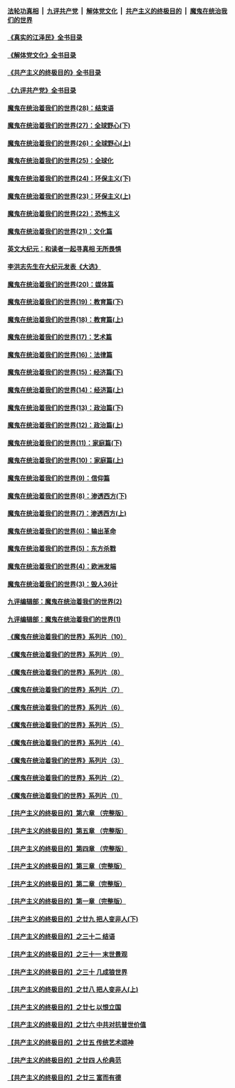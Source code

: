 ####  [法轮功真相](../../../../basic/blob/master/README.md?t=09190701) &nbsp;|&nbsp; [九评共产党](../../../../9ping.md/blob/master/README.md?t=09190701) &nbsp;|&nbsp; [解体党文化](../../../../jtdwh.md/blob/master/README.md?t=09190701)  &nbsp;|&nbsp; [共产主义的终极目的](../../../../gczydzjmd.md/blob/master/README.md?t=09190701) &nbsp;|&nbsp; [魔鬼在统治我们的世界](../../../../mgztzwmdsj.md/blob/master/README.md?t=09190701) 

#### [《真实的江泽民》全书目录](../pages/nsc422/n13721399.md?t=09190701) 

#### [《解体党文化》全书目录](../pages/nsc422/n13721157.md?t=09190701) 

#### [《共产主义的终极目的》全书目录](../pages/nsc422/n13721048.md?t=09190701) 

#### [《九评共产党》全书目录](../pages/nsc422/n13708085.md?t=09190701) 

#### [魔鬼在统治着我们的世界(28)：结束语](../pages/nsc422/n10936246.md?t=09190701) 

#### [魔鬼在统治着我们的世界(27)：全球野心(下)](../pages/nsc422/n10928319.md?t=09190701) 

#### [魔鬼在统治着我们的世界(26)：全球野心(上)](../pages/nsc422/n10900318.md?t=09190701) 

#### [魔鬼在统治着我们的世界(25)：全球化](../pages/nsc422/n10788205.md?t=09190701) 

#### [魔鬼在统治着我们的世界(24)：环保主义(下)](../pages/nsc422/n10695307.md?t=09190701) 

#### [魔鬼在统治着我们的世界(23)：环保主义(上)](../pages/nsc422/n10688613.md?t=09190701) 

#### [魔鬼在统治着我们的世界(22)：恐怖主义](../pages/nsc422/n10614727.md?t=09190701) 

#### [魔鬼在统治着我们的世界(21)：文化篇](../pages/nsc422/n10597706.md?t=09190701) 

#### [英文大纪元：和读者一起寻真相 无所畏惧](../pages/nsc422/n12542027.md?t=09190701) 

#### [李洪志先生在大纪元发表《大选》](../pages/nsc422/n12534746.md?t=09190701) 

#### [魔鬼在统治着我们的世界(20)：媒体篇](../pages/nsc422/n10586579.md?t=09190701) 

#### [魔鬼在统治着我们的世界(19)：教育篇(下)](../pages/nsc422/n10564808.md?t=09190701) 

#### [魔鬼在统治着我们的世界(18)：教育篇(上)](../pages/nsc422/n10526970.md?t=09190701) 

#### [魔鬼在统治着我们的世界(17)：艺术篇](../pages/nsc422/n10499093.md?t=09190701) 

#### [魔鬼在统治着我们的世界(16)：法律篇](../pages/nsc422/n10485969.md?t=09190701) 

#### [魔鬼在统治着我们的世界(15)：经济篇(下)](../pages/nsc422/n10469975.md?t=09190701) 

#### [魔鬼在统治着我们的世界(14)：经济篇(上)](../pages/nsc422/n10457370.md?t=09190701) 

#### [魔鬼在统治着我们的世界(13)：政治篇(下)](../pages/nsc422/n10448270.md?t=09190701) 

#### [魔鬼在统治着我们的世界(12)：政治篇(上)](../pages/nsc422/n10444576.md?t=09190701) 

#### [魔鬼在统治着我们的世界(11)：家庭篇(下)](../pages/nsc422/n10440961.md?t=09190701) 

#### [魔鬼在统治着我们的世界(10)：家庭篇(上)](../pages/nsc422/n10435448.md?t=09190701) 

#### [魔鬼在统治着我们的世界(9)：信仰篇](../pages/nsc422/n10432159.md?t=09190701) 

#### [魔鬼在统治着我们的世界(8)：渗透西方(下)](../pages/nsc422/n10429603.md?t=09190701) 

#### [魔鬼在统治着我们的世界(7)：渗透西方(上)](../pages/nsc422/n10426013.md?t=09190701) 

#### [魔鬼在统治着我们的世界(6)：输出革命](../pages/nsc422/n10421536.md?t=09190701) 

#### [魔鬼在统治着我们的世界(5)：东方杀戮](../pages/nsc422/n10417707.md?t=09190701) 

#### [魔鬼在统治着我们的世界(4)：欧洲发端](../pages/nsc422/n10414890.md?t=09190701) 

#### [魔鬼在统治着我们的世界(3)：毁人36计](../pages/nsc422/n10411583.md?t=09190701) 

#### [九评编辑部：魔鬼在统治着我们的世界(2)](../pages/nsc422/n10410036.md?t=09190701) 

#### [九评编辑部：魔鬼在统治着我们的世界(1)](../pages/nsc422/n10406825.md?t=09190701) 

#### [《魔鬼在统治着我们的世界》系列片（10）](../pages/nsc422/n12292670.md?t=09190701) 

#### [《魔鬼在统治着我们的世界》系列片（9）](../pages/nsc422/n12290859.md?t=09190701) 

#### [《魔鬼在统治着我们的世界》系列片（8）](../pages/nsc422/n12287445.md?t=09190701) 

#### [《魔鬼在统治着我们的世界》系列片（7）](../pages/nsc422/n12283425.md?t=09190701) 

#### [《魔鬼在统治着我们的世界》系列片（6）](../pages/nsc422/n12282314.md?t=09190701) 

#### [《魔鬼在统治着我们的世界》系列片（5）](../pages/nsc422/n12281419.md?t=09190701) 

#### [《魔鬼在统治着我们的世界》系列片（4）](../pages/nsc422/n12274024.md?t=09190701) 

#### [《魔鬼在统治着我们的世界》系列片（3）](../pages/nsc422/n12271322.md?t=09190701) 

#### [《魔鬼在统治着我们的世界》系列片（2）](../pages/nsc422/n12269049.md?t=09190701) 

#### [《魔鬼在统治着我们的世界》系列片（1）](../pages/nsc422/n12267575.md?t=09190701) 

#### [【共产主义的终极目的】第六章 （完整版）](../pages/nsc422/n11428913.md?t=09190701) 

#### [【共产主义的终极目的】第五章 （完整版）](../pages/nsc422/n11428912.md?t=09190701) 

#### [【共产主义的终极目的】第四章 （完整版）](../pages/nsc422/n11428907.md?t=09190701) 

#### [【共产主义的终极目的】第三章（完整版）](../pages/nsc422/n11428848.md?t=09190701) 

#### [【共产主义的终极目的】第二章（完整版）](../pages/nsc422/n11428831.md?t=09190701) 

#### [【共产主义的终极目的】第一章（完整版）](../pages/nsc422/n11417651.md?t=09190701) 

#### [【共产主义的终极目的】之廿九 把人变非人(下)](../pages/nsc422/n11344140.md?t=09190701) 

#### [【共产主义的终极目的】之三十二 结语](../pages/nsc422/n11360535.md?t=09190701) 

#### [【共产主义的终极目的】之三十一 末世景观](../pages/nsc422/n11351129.md?t=09190701) 

#### [【共产主义的终极目的】之三十 几成狼世界](../pages/nsc422/n11348280.md?t=09190701) 

#### [【共产主义的终极目的】之廿八 把人变非人(上)](../pages/nsc422/n11340492.md?t=09190701) 

#### [【共产主义的终极目的】之廿七 以恨立国](../pages/nsc422/n11336944.md?t=09190701) 

#### [【共产主义的终极目的】之廿六 中共对抗普世价值](../pages/nsc422/n11324785.md?t=09190701) 

#### [【共产主义的终极目的】之廿五 传统艺术颂神](../pages/nsc422/n11296396.md?t=09190701) 

#### [【共产主义的终极目的】之廿四 人伦典范](../pages/nsc422/n11296397.md?t=09190701) 

#### [【共产主义的终极目的】之廿三 富而有德](../pages/nsc422/n11283598.md?t=09190701) 

